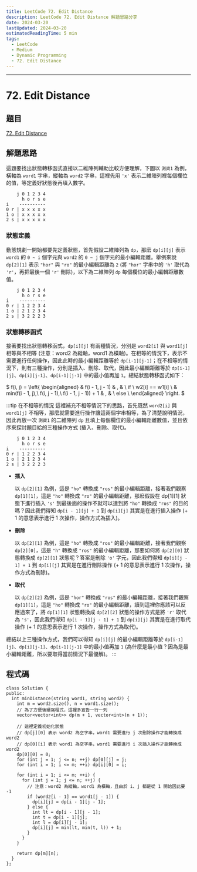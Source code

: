 ```yaml
---
title: LeetCode 72. Edit Distance
description: LeetCode 72. Edit Distance 解題思路分享
date: 2024-03-20
lastUpdated: 2024-03-20
estimatedReadingTime: 5 min
tags:
  - LeetCode
  - Medium
  - Dynamic Programming
  - 72. Edit Distance
---
```


<p hidden>
LeetCode 72. Edit Distance 解題思路分享。
</p>

---

# 72. Edit Distance

## 題目

[72. Edit Distance](https://leetcode.com/problems/edit-distance/)

## 解題思路

這題要找出狀態轉移函式直接以二維陣列輔助比較方便理解，下圖以 `測資1` 為例，橫軸為 `word1` 字串，縱軸為 `word2` 字串，這裡先用 `'x'` 表示二維陣列裡每個欄位的值，等定義好狀態後再填入數字。

```
    j 0 1 2 3 4
      h o r s e
i    ----------
0 r | x x x x x
1 o | x x x x x
2 s | x x x x x
```

### 狀態定義
動態規劃一開始都要先定義狀態，首先假設二維陣列為 `dp`，那麽 `dp[i][j]` 表示 `word1` 的 `0 ~ i` 個字元與 `word2` 的 `0 ~ j` 個字元的最小編輯距離。舉例來說 `dp[2][1]` 表示 `"hor"` 與 `"ro"` 的最小編輯距離為 `2` (將 `"hor"` 字串中的 `'h'` 取代為 `'r'`，再把最後一個 `'r'` 刪除)，以下為二維陣列 `dp` 每個欄位的最小編輯距離數值。

```
    j 0 1 2 3 4
      h o r s e
i    ----------
0 r | 1 2 2 3 4
1 o | 2 1 2 3 4
2 s | 3 2 2 2 3
```

### 狀態轉移函式
接著要找出狀態轉移函式，`dp[i][j]` 有兩種情況，分別是 `word2[i]` 與 `word1[j]` 相等與不相等 (注意：word2 為縱軸，word1 為橫軸)。在相等的情況下，表示不需要進行任何操作，因此此時的最小編輯距離等於 `dp[i-1][j-1]`；在不相等的情況下，則有三種操作，分別是插入、刪除、取代，因此最小編輯距離等於 `dp[i-1][j]`、`dp[i][j-1]`、`dp[i-1][j-1]` 中的最小值再加 `1`。總結狀態轉移函式如下：

$
f(i, j) = 
\left\{
\begin{aligned}
& f(i - 1, j - 1)                                    & , & \ if \ w2[i] == w1[i] \\
& min(f(i - 1, j),\ f(i, j - 1),\ f(i - 1, j - 1)) + 1 & , & \ else \\
\end{aligned}
\right.
$

:::tip 在不相等的情況
這裡補充不相等情況下的思路，首先既然 `word2[i]` 與 `word1[j]` 不相等，那麼就需要進行操作讓這兩個字串相等，為了清楚說明情況，因此再放一次 `測資1` 的二維陣列 `dp` 且填上每個欄位的最小編輯距離數值，並且依序來探討題目給的三種操作方式 (插入、刪除、取代)。
```
    j 0 1 2 3 4
      h o r s e
i    ----------
0 r | 1 2 2 3 4
1 o | 2 1 2 3 4
2 s | 3 2 2 2 3
```
- **插入**
  
  以 `dp[2][1]` 為例，這是 `"ho"` 轉換成 `"ros"` 的最小編輯距離，接著我們觀察 `dp[1][1]`，這是 `"ho"` 轉換成 `"ro"` 的最小編輯距離，那麽假設在 dp[1][1] 狀態下進行插入 `'s'` 到最後面的操作不就可以達到將 `"ho"` 轉換成 `"ros"` 的目的嗎？因此我們得知 `dp[i - 1][j] + 1` 到 `dp[i][j]` 其實是在進行插入操作 (+ 1 的意思表示進行 1 次操作，操作方式為插入)。

- **刪除**

  以 `dp[2][1]` 為例，這是 `"ho"` 轉換成 `"ros"` 的最小編輯距離，接著我們觀察 `dp[2][0]`，這是 `"h"` 轉換成 `"ros"` 的最小編輯距離，那要如何將 `dp[2][0]` 狀態轉換成 `dp[2][1]` 狀態呢？答案是刪除 `'o'` 字元，因此我們得知 `dp[i][j - 1] + 1` 到 `dp[i][j]` 其實是在進行刪除操作 (+ 1 的意思表示進行 1 次操作，操作方式為刪除)。

- **取代**

  以 `dp[2][2]` 為例，這是 `"hor"` 轉換成 `"ros"` 的最小編輯距離，接著我們觀察 `dp[1][1]`，這是 `"ho"` 轉換成 `"ro"` 的最小編輯距離，讀到這裡你應該可以反應過來了，將 `dp[1][1]` 狀態轉換成 `dp[2][2]` 狀態的操作方式是將 `'r'` 取代為 `'s'`，因此我們得知 `dp[i - 1][j - 1] + 1` 到 `dp[i][j]` 其實是在進行取代操作 (+ 1 的意思表示進行 1 次操作，操作方式為取代)。

總結以上三種操作方式，我們可以得知 `dp[i][j]` 的最小編輯距離等於 `dp[i-1][j]`、`dp[i][j-1]`、`dp[i-1][j-1]` 中的最小值再加 `1` (為什麼是最小值？因為是最小編輯距離，所以要取得當前情況下最優解)。
:::

## 程式碼

```cpp:line-numbers
class Solution {
public:
  int minDistance(string word1, string word2) {
    int m = word2.size(), n = word1.size();
    // 為了方便後續寫程式，這裡多宣告一行一列
    vector<vector<int>> dp(m + 1, vector<int>(n + 1));

    // 這裡定義初始化狀態
    // dp[j][0] 表示 word2 為空字串，word1 需要進行 j 次刪除操作才能轉換成 word2
    // dp[0][i] 表示 word1 為空字串，word1 需要進行 i 次插入操作才能轉換成 word2
    dp[0][0] = 0;
    for (int j = 1; j <= n; ++j) dp[0][j] = j;
    for (int i = 1; i <= m; ++i) dp[i][0] = i;

    for (int i = 1; i <= m; ++i) {
      for (int j = 1; j <= n; ++j) {
        // 注意：word2 為縱軸，word1 為橫軸，且由於 i、j 都是從 1 開始因此要 -1
        if (word2[i - 1] == word1[j - 1]) {
          dp[i][j] = dp[i - 1][j - 1];
        } else {
          int lt = dp[i - 1][j - 1];
          int t = dp[i - 1][j];
          int l = dp[i][j - 1];
          dp[i][j] = min(lt, min(t, l)) + 1;
        }
      }
    }

    return dp[m][n];
  }
};
```